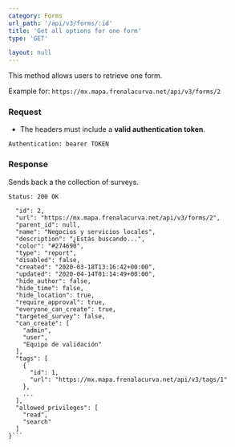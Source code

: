 ```yaml
---
category: Forms
url_path: '/api/v3/forms/:id'
title: 'Get all options for one form'
type: 'GET'

layout: null
---
```


This method allows users to retrieve one form.

Example for: 
`https://mx.mapa.frenalacurva.net/api/v3/forms/2`

### Request

* The headers must include a **valid authentication token**.

```Authentication: bearer TOKEN```

### Response

Sends back a the collection of surveys.

```Status: 200 OK```
```{
  "id": 2,
  "url": "https://mx.mapa.frenalacurva.net/api/v3/forms/2",
  "parent_id": null,
  "name": "Negocios y servicios locales",
  "description": "¿Estás buscando...",
  "color": "#274690",
  "type": "report",
  "disabled": false,
  "created": "2020-03-18T13:16:42+00:00",
  "updated": "2020-04-14T01:14:49+00:00",
  "hide_author": false,
  "hide_time": false,
  "hide_location": true,
  "require_approval": true,
  "everyone_can_create": true,
  "targeted_survey": false,
  "can_create": [
    "admin",
    "user",
    "Equipo de validación"
  ],
  "tags": [
    {
      "id": 1,
      "url": "https://mx.mapa.frenalacurva.net/api/v3/tags/1"
    },
    ...
  ],
  "allowed_privileges": [
    "read",
    "search"
  ]
}```
